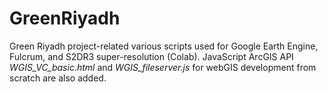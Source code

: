 # GreenRiyadh
Green Riyadh project-related various scripts used for Google Earth Engine, Fulcrum, and S2DR3 super-resolution (Colab).
JavaScript ArcGIS API *WGIS_VC_basic.html* and *WGIS_fileserver.js* for webGIS development from scratch are also added.
